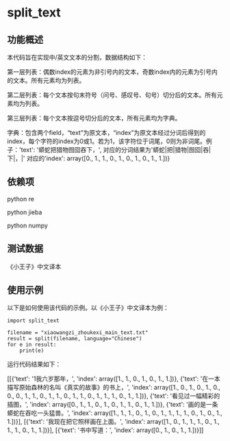 # split_text

## 功能概述

本代码旨在实现中/英文文本的分割，数据结构如下：

第一层列表：偶数index的元素为非引号内的文本，奇数index内的元素为引号内的文本。所有元素均为列表。

第二层列表：每个文本按句末符号（问号、感叹号、句号）切分后的文本。所有元素均为列表。

第三层列表：每个文本按逗号切分后的文本，所有元素均为字典。

字典：包含两个field，“text”为原文本，“index”为原文本经过分词后得到的index，每个字符的index为0或1。若为1，该字符位于词尾，0则为非词尾。例子：'text': '蟒蛇把猎物囫囵吞下，', 对应的分词结果为'蟒蛇|把|猎物|囫囵|吞|下|，|' 对应的'index': array([0., 1., 1., 0., 1., 0., 1., 0., 1., 1.])}



## 依赖项

python re

python jieba

python numpy

## 测试数据

《小王子》中文译本

## 使用示例

以下是如何使用该代码的示例。以《小王子》中文译本为例：

```
import split_text

filename = "xiaowangzi_zhoukexi_main_text.txt"
result = split(filename, language="Chinese")
for e in result:
    print(e)
```


运行代码结果如下：

[[{'text': '1我六岁那年，', 'index': array([1., 1., 0., 1., 0., 1., 1.])}, {'text': '在一本描写原始森林的名叫《真实的故事》的书上，', 'index': array([1., 0., 1., 0., 1., 0., 0., 0., 1., 1., 0., 1., 1., 0., 1., 1., 0.,
       1., 1., 1., 0., 1., 1.])}, {'text': '看见过一幅精彩的插图，', 'index': array([0., 1., 1., 0., 1., 0., 1., 1., 0., 1., 1.])}, {'text': '画的是一条蟒蛇在吞吃一头猛兽。', 'index': array([1., 1., 1., 0., 1., 0., 1., 1., 1., 1., 0., 1., 0., 1., 1.])}], [{'text': '我现在把它照样画在上面。', 'index': array([1., 0., 1., 1., 1., 0., 1., 1., 1., 0., 1., 1.])}], [{'text': '书中写道：', 'index': array([0., 1., 0., 1., 1.])}]]



